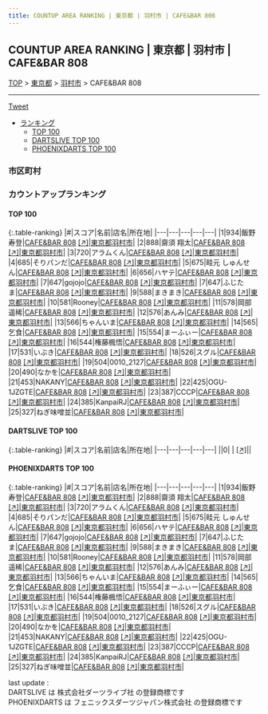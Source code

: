```yaml
---
title: COUNTUP AREA RANKING | 東京都 | 羽村市 | CAFE&BAR 808
---
```

## COUNTUP AREA RANKING | 東京都 | 羽村市 | CAFE&BAR 808

[TOP](/darts/rank/) > [東京都](/darts/rank/東京都/) > [羽村市](/darts/rank/東京都/羽村市/) > CAFE&BAR 808

___

<a href="https://twitter.com/share?ref_src=twsrc%5Etfw" data-text="COUNTUP AREA RANKING | 東京都羽村市CAFE&BAR 808" class="twitter-share-button" data-hashtags="DARTSLIVE,PHOENIXDARTS,darts,ダーツ" data-show-count="false">Tweet</a>

* [ランキング](#カウントアップランキング)
    * [TOP 100](#top-100)
    * [DARTSLIVE TOP 100](#dartslive-top-100)
    * [PHOENIXDARTS TOP 100](#phoenixdarts-top-100)

### 市区町村

<ul>

</ul>

### カウントアップランキング

#### TOP 100



{:.table-ranking}
|#|スコア|名前|店名|所在地|
|---|---|---|---|---|
|1|934|<span class="rank-name-pd"><span class="pro-icon-pd"></span>飯野 寿登</span>|<a href="/darts/rank/shops/84652.html">CAFE&BAR 808</a> <a href="https://vs.phoenixdarts.com/jp/shop/shopDetailInfo/s_84652?s_seq=84652">[↗]</a>|<a href="/darts/rank/東京都/羽村市">東京都羽村市</a>|
|2|888|<span class="rank-name-pd"><span class="pro-icon-pd"></span>齋須 翔太</span>|<a href="/darts/rank/shops/84652.html">CAFE&BAR 808</a> <a href="https://vs.phoenixdarts.com/jp/shop/shopDetailInfo/s_84652?s_seq=84652">[↗]</a>|<a href="/darts/rank/東京都/羽村市">東京都羽村市</a>|
|3|720|<span class="rank-name-pd">アラムくん</span>|<a href="/darts/rank/shops/84652.html">CAFE&BAR 808</a> <a href="https://vs.phoenixdarts.com/jp/shop/shopDetailInfo/s_84652?s_seq=84652">[↗]</a>|<a href="/darts/rank/東京都/羽村市">東京都羽村市</a>|
|4|685|<span class="rank-name-pd">そりパンだ</span>|<a href="/darts/rank/shops/84652.html">CAFE&BAR 808</a> <a href="https://vs.phoenixdarts.com/jp/shop/shopDetailInfo/s_84652?s_seq=84652">[↗]</a>|<a href="/darts/rank/東京都/羽村市">東京都羽村市</a>|
|5|675|<span class="rank-name-pd">畦元 しゅんせん</span>|<a href="/darts/rank/shops/84652.html">CAFE&BAR 808</a> <a href="https://vs.phoenixdarts.com/jp/shop/shopDetailInfo/s_84652?s_seq=84652">[↗]</a>|<a href="/darts/rank/東京都/羽村市">東京都羽村市</a>|
|6|656|<span class="rank-name-pd">ハヤテ</span>|<a href="/darts/rank/shops/84652.html">CAFE&BAR 808</a> <a href="https://vs.phoenixdarts.com/jp/shop/shopDetailInfo/s_84652?s_seq=84652">[↗]</a>|<a href="/darts/rank/東京都/羽村市">東京都羽村市</a>|
|7|647|<span class="rank-name-pd">gojojo</span>|<a href="/darts/rank/shops/84652.html">CAFE&BAR 808</a> <a href="https://vs.phoenixdarts.com/jp/shop/shopDetailInfo/s_84652?s_seq=84652">[↗]</a>|<a href="/darts/rank/東京都/羽村市">東京都羽村市</a>|
|7|647|<span class="rank-name-pd">ふじたま</span>|<a href="/darts/rank/shops/84652.html">CAFE&BAR 808</a> <a href="https://vs.phoenixdarts.com/jp/shop/shopDetailInfo/s_84652?s_seq=84652">[↗]</a>|<a href="/darts/rank/東京都/羽村市">東京都羽村市</a>|
|9|588|<span class="rank-name-pd">まきまき</span>|<a href="/darts/rank/shops/84652.html">CAFE&BAR 808</a> <a href="https://vs.phoenixdarts.com/jp/shop/shopDetailInfo/s_84652?s_seq=84652">[↗]</a>|<a href="/darts/rank/東京都/羽村市">東京都羽村市</a>|
|10|581|<span class="rank-name-pd">Rooney</span>|<a href="/darts/rank/shops/84652.html">CAFE&BAR 808</a> <a href="https://vs.phoenixdarts.com/jp/shop/shopDetailInfo/s_84652?s_seq=84652">[↗]</a>|<a href="/darts/rank/東京都/羽村市">東京都羽村市</a>|
|11|578|<span class="rank-name-pd">岡部 遥稀</span>|<a href="/darts/rank/shops/84652.html">CAFE&BAR 808</a> <a href="https://vs.phoenixdarts.com/jp/shop/shopDetailInfo/s_84652?s_seq=84652">[↗]</a>|<a href="/darts/rank/東京都/羽村市">東京都羽村市</a>|
|12|576|<span class="rank-name-pd">あんみ</span>|<a href="/darts/rank/shops/84652.html">CAFE&BAR 808</a> <a href="https://vs.phoenixdarts.com/jp/shop/shopDetailInfo/s_84652?s_seq=84652">[↗]</a>|<a href="/darts/rank/東京都/羽村市">東京都羽村市</a>|
|13|566|<span class="rank-name-pd">ちゃんいま</span>|<a href="/darts/rank/shops/84652.html">CAFE&BAR 808</a> <a href="https://vs.phoenixdarts.com/jp/shop/shopDetailInfo/s_84652?s_seq=84652">[↗]</a>|<a href="/darts/rank/東京都/羽村市">東京都羽村市</a>|
|14|565|<span class="rank-name-pd">乞食</span>|<a href="/darts/rank/shops/84652.html">CAFE&BAR 808</a> <a href="https://vs.phoenixdarts.com/jp/shop/shopDetailInfo/s_84652?s_seq=84652">[↗]</a>|<a href="/darts/rank/東京都/羽村市">東京都羽村市</a>|
|15|554|<span class="rank-name-pd">まーふぃー</span>|<a href="/darts/rank/shops/84652.html">CAFE&BAR 808</a> <a href="https://vs.phoenixdarts.com/jp/shop/shopDetailInfo/s_84652?s_seq=84652">[↗]</a>|<a href="/darts/rank/東京都/羽村市">東京都羽村市</a>|
|16|544|<span class="rank-name-pd">権藤楓悟</span>|<a href="/darts/rank/shops/84652.html">CAFE&BAR 808</a> <a href="https://vs.phoenixdarts.com/jp/shop/shopDetailInfo/s_84652?s_seq=84652">[↗]</a>|<a href="/darts/rank/東京都/羽村市">東京都羽村市</a>|
|17|531|<span class="rank-name-pd">いぶき</span>|<a href="/darts/rank/shops/84652.html">CAFE&BAR 808</a> <a href="https://vs.phoenixdarts.com/jp/shop/shopDetailInfo/s_84652?s_seq=84652">[↗]</a>|<a href="/darts/rank/東京都/羽村市">東京都羽村市</a>|
|18|526|<span class="rank-name-pd">スグル</span>|<a href="/darts/rank/shops/84652.html">CAFE&BAR 808</a> <a href="https://vs.phoenixdarts.com/jp/shop/shopDetailInfo/s_84652?s_seq=84652">[↗]</a>|<a href="/darts/rank/東京都/羽村市">東京都羽村市</a>|
|19|504|<span class="rank-name-pd">0010_2127</span>|<a href="/darts/rank/shops/84652.html">CAFE&BAR 808</a> <a href="https://vs.phoenixdarts.com/jp/shop/shopDetailInfo/s_84652?s_seq=84652">[↗]</a>|<a href="/darts/rank/東京都/羽村市">東京都羽村市</a>|
|20|490|<span class="rank-name-pd">なかを</span>|<a href="/darts/rank/shops/84652.html">CAFE&BAR 808</a> <a href="https://vs.phoenixdarts.com/jp/shop/shopDetailInfo/s_84652?s_seq=84652">[↗]</a>|<a href="/darts/rank/東京都/羽村市">東京都羽村市</a>|
|21|453|<span class="rank-name-pd">NAKANY</span>|<a href="/darts/rank/shops/84652.html">CAFE&BAR 808</a> <a href="https://vs.phoenixdarts.com/jp/shop/shopDetailInfo/s_84652?s_seq=84652">[↗]</a>|<a href="/darts/rank/東京都/羽村市">東京都羽村市</a>|
|22|425|<span class="rank-name-pd">OGU-1JZGTE</span>|<a href="/darts/rank/shops/84652.html">CAFE&BAR 808</a> <a href="https://vs.phoenixdarts.com/jp/shop/shopDetailInfo/s_84652?s_seq=84652">[↗]</a>|<a href="/darts/rank/東京都/羽村市">東京都羽村市</a>|
|23|387|<span class="rank-name-pd">CCCP</span>|<a href="/darts/rank/shops/84652.html">CAFE&BAR 808</a> <a href="https://vs.phoenixdarts.com/jp/shop/shopDetailInfo/s_84652?s_seq=84652">[↗]</a>|<a href="/darts/rank/東京都/羽村市">東京都羽村市</a>|
|24|385|<span class="rank-name-pd">KanpaiRJ</span>|<a href="/darts/rank/shops/84652.html">CAFE&BAR 808</a> <a href="https://vs.phoenixdarts.com/jp/shop/shopDetailInfo/s_84652?s_seq=84652">[↗]</a>|<a href="/darts/rank/東京都/羽村市">東京都羽村市</a>|
|25|327|<span class="rank-name-pd">ねぎ味噌並</span>|<a href="/darts/rank/shops/84652.html">CAFE&BAR 808</a> <a href="https://vs.phoenixdarts.com/jp/shop/shopDetailInfo/s_84652?s_seq=84652">[↗]</a>|<a href="/darts/rank/東京都/羽村市">東京都羽村市</a>|


#### DARTSLIVE TOP 100



{:.table-ranking}
|#|スコア|名前|店名|所在地|
|---|---|---|---|---|
||0|<span class="rank-name-dl"> </span>|<a href="/darts/rank/shops/.html"></a> <a href="">[↗]</a>|<a href="/darts/rank//"></a>|


#### PHOENIXDARTS TOP 100



{:.table-ranking}
|#|スコア|名前|店名|所在地|
|---|---|---|---|---|
|1|934|<span class="rank-name-pd"><span class="pro-icon-pd"></span>飯野 寿登</span>|<a href="/darts/rank/shops/84652.html">CAFE&BAR 808</a> <a href="https://vs.phoenixdarts.com/jp/shop/shopDetailInfo/s_84652?s_seq=84652">[↗]</a>|<a href="/darts/rank/東京都/羽村市">東京都羽村市</a>|
|2|888|<span class="rank-name-pd"><span class="pro-icon-pd"></span>齋須 翔太</span>|<a href="/darts/rank/shops/84652.html">CAFE&BAR 808</a> <a href="https://vs.phoenixdarts.com/jp/shop/shopDetailInfo/s_84652?s_seq=84652">[↗]</a>|<a href="/darts/rank/東京都/羽村市">東京都羽村市</a>|
|3|720|<span class="rank-name-pd">アラムくん</span>|<a href="/darts/rank/shops/84652.html">CAFE&BAR 808</a> <a href="https://vs.phoenixdarts.com/jp/shop/shopDetailInfo/s_84652?s_seq=84652">[↗]</a>|<a href="/darts/rank/東京都/羽村市">東京都羽村市</a>|
|4|685|<span class="rank-name-pd">そりパンだ</span>|<a href="/darts/rank/shops/84652.html">CAFE&BAR 808</a> <a href="https://vs.phoenixdarts.com/jp/shop/shopDetailInfo/s_84652?s_seq=84652">[↗]</a>|<a href="/darts/rank/東京都/羽村市">東京都羽村市</a>|
|5|675|<span class="rank-name-pd">畦元 しゅんせん</span>|<a href="/darts/rank/shops/84652.html">CAFE&BAR 808</a> <a href="https://vs.phoenixdarts.com/jp/shop/shopDetailInfo/s_84652?s_seq=84652">[↗]</a>|<a href="/darts/rank/東京都/羽村市">東京都羽村市</a>|
|6|656|<span class="rank-name-pd">ハヤテ</span>|<a href="/darts/rank/shops/84652.html">CAFE&BAR 808</a> <a href="https://vs.phoenixdarts.com/jp/shop/shopDetailInfo/s_84652?s_seq=84652">[↗]</a>|<a href="/darts/rank/東京都/羽村市">東京都羽村市</a>|
|7|647|<span class="rank-name-pd">gojojo</span>|<a href="/darts/rank/shops/84652.html">CAFE&BAR 808</a> <a href="https://vs.phoenixdarts.com/jp/shop/shopDetailInfo/s_84652?s_seq=84652">[↗]</a>|<a href="/darts/rank/東京都/羽村市">東京都羽村市</a>|
|7|647|<span class="rank-name-pd">ふじたま</span>|<a href="/darts/rank/shops/84652.html">CAFE&BAR 808</a> <a href="https://vs.phoenixdarts.com/jp/shop/shopDetailInfo/s_84652?s_seq=84652">[↗]</a>|<a href="/darts/rank/東京都/羽村市">東京都羽村市</a>|
|9|588|<span class="rank-name-pd">まきまき</span>|<a href="/darts/rank/shops/84652.html">CAFE&BAR 808</a> <a href="https://vs.phoenixdarts.com/jp/shop/shopDetailInfo/s_84652?s_seq=84652">[↗]</a>|<a href="/darts/rank/東京都/羽村市">東京都羽村市</a>|
|10|581|<span class="rank-name-pd">Rooney</span>|<a href="/darts/rank/shops/84652.html">CAFE&BAR 808</a> <a href="https://vs.phoenixdarts.com/jp/shop/shopDetailInfo/s_84652?s_seq=84652">[↗]</a>|<a href="/darts/rank/東京都/羽村市">東京都羽村市</a>|
|11|578|<span class="rank-name-pd">岡部 遥稀</span>|<a href="/darts/rank/shops/84652.html">CAFE&BAR 808</a> <a href="https://vs.phoenixdarts.com/jp/shop/shopDetailInfo/s_84652?s_seq=84652">[↗]</a>|<a href="/darts/rank/東京都/羽村市">東京都羽村市</a>|
|12|576|<span class="rank-name-pd">あんみ</span>|<a href="/darts/rank/shops/84652.html">CAFE&BAR 808</a> <a href="https://vs.phoenixdarts.com/jp/shop/shopDetailInfo/s_84652?s_seq=84652">[↗]</a>|<a href="/darts/rank/東京都/羽村市">東京都羽村市</a>|
|13|566|<span class="rank-name-pd">ちゃんいま</span>|<a href="/darts/rank/shops/84652.html">CAFE&BAR 808</a> <a href="https://vs.phoenixdarts.com/jp/shop/shopDetailInfo/s_84652?s_seq=84652">[↗]</a>|<a href="/darts/rank/東京都/羽村市">東京都羽村市</a>|
|14|565|<span class="rank-name-pd">乞食</span>|<a href="/darts/rank/shops/84652.html">CAFE&BAR 808</a> <a href="https://vs.phoenixdarts.com/jp/shop/shopDetailInfo/s_84652?s_seq=84652">[↗]</a>|<a href="/darts/rank/東京都/羽村市">東京都羽村市</a>|
|15|554|<span class="rank-name-pd">まーふぃー</span>|<a href="/darts/rank/shops/84652.html">CAFE&BAR 808</a> <a href="https://vs.phoenixdarts.com/jp/shop/shopDetailInfo/s_84652?s_seq=84652">[↗]</a>|<a href="/darts/rank/東京都/羽村市">東京都羽村市</a>|
|16|544|<span class="rank-name-pd">権藤楓悟</span>|<a href="/darts/rank/shops/84652.html">CAFE&BAR 808</a> <a href="https://vs.phoenixdarts.com/jp/shop/shopDetailInfo/s_84652?s_seq=84652">[↗]</a>|<a href="/darts/rank/東京都/羽村市">東京都羽村市</a>|
|17|531|<span class="rank-name-pd">いぶき</span>|<a href="/darts/rank/shops/84652.html">CAFE&BAR 808</a> <a href="https://vs.phoenixdarts.com/jp/shop/shopDetailInfo/s_84652?s_seq=84652">[↗]</a>|<a href="/darts/rank/東京都/羽村市">東京都羽村市</a>|
|18|526|<span class="rank-name-pd">スグル</span>|<a href="/darts/rank/shops/84652.html">CAFE&BAR 808</a> <a href="https://vs.phoenixdarts.com/jp/shop/shopDetailInfo/s_84652?s_seq=84652">[↗]</a>|<a href="/darts/rank/東京都/羽村市">東京都羽村市</a>|
|19|504|<span class="rank-name-pd">0010_2127</span>|<a href="/darts/rank/shops/84652.html">CAFE&BAR 808</a> <a href="https://vs.phoenixdarts.com/jp/shop/shopDetailInfo/s_84652?s_seq=84652">[↗]</a>|<a href="/darts/rank/東京都/羽村市">東京都羽村市</a>|
|20|490|<span class="rank-name-pd">なかを</span>|<a href="/darts/rank/shops/84652.html">CAFE&BAR 808</a> <a href="https://vs.phoenixdarts.com/jp/shop/shopDetailInfo/s_84652?s_seq=84652">[↗]</a>|<a href="/darts/rank/東京都/羽村市">東京都羽村市</a>|
|21|453|<span class="rank-name-pd">NAKANY</span>|<a href="/darts/rank/shops/84652.html">CAFE&BAR 808</a> <a href="https://vs.phoenixdarts.com/jp/shop/shopDetailInfo/s_84652?s_seq=84652">[↗]</a>|<a href="/darts/rank/東京都/羽村市">東京都羽村市</a>|
|22|425|<span class="rank-name-pd">OGU-1JZGTE</span>|<a href="/darts/rank/shops/84652.html">CAFE&BAR 808</a> <a href="https://vs.phoenixdarts.com/jp/shop/shopDetailInfo/s_84652?s_seq=84652">[↗]</a>|<a href="/darts/rank/東京都/羽村市">東京都羽村市</a>|
|23|387|<span class="rank-name-pd">CCCP</span>|<a href="/darts/rank/shops/84652.html">CAFE&BAR 808</a> <a href="https://vs.phoenixdarts.com/jp/shop/shopDetailInfo/s_84652?s_seq=84652">[↗]</a>|<a href="/darts/rank/東京都/羽村市">東京都羽村市</a>|
|24|385|<span class="rank-name-pd">KanpaiRJ</span>|<a href="/darts/rank/shops/84652.html">CAFE&BAR 808</a> <a href="https://vs.phoenixdarts.com/jp/shop/shopDetailInfo/s_84652?s_seq=84652">[↗]</a>|<a href="/darts/rank/東京都/羽村市">東京都羽村市</a>|
|25|327|<span class="rank-name-pd">ねぎ味噌並</span>|<a href="/darts/rank/shops/84652.html">CAFE&BAR 808</a> <a href="https://vs.phoenixdarts.com/jp/shop/shopDetailInfo/s_84652?s_seq=84652">[↗]</a>|<a href="/darts/rank/東京都/羽村市">東京都羽村市</a>|


<div class="footer border-top border-gray-light mt-5 pt-3 text-right text-gray">
    last update : <span style="font-weight: italic" id="foot_last_modified"></span><br />
    DARTSLIVE は 株式会社ダーツライブ社 の登録商標です<br />
    PHOENIXDARTS は フェニックスダーツジャパン株式会社 の登録商標です<br />
</div>

<script src="https://cdnjs.cloudflare.com/ajax/libs/jquery.tablesorter/2.31.3/js/jquery.tablesorter.min.js" integrity="sha512-qzgd5cYSZcosqpzpn7zF2ZId8f/8CHmFKZ8j7mU4OUXTNRd5g+ZHBPsgKEwoqxCtdQvExE5LprwwPAgoicguNg==" crossorigin="anonymous" referrerpolicy="no-referrer"></script>
<link rel="stylesheet" href="https://cdnjs.cloudflare.com/ajax/libs/jquery.tablesorter/2.31.3/css/theme.default.min.css" integrity="sha512-wghhOJkjQX0Lh3NSWvNKeZ0ZpNn+SPVXX1Qyc9OCaogADktxrBiBdKGDoqVUOyhStvMBmJQ8ZdMHiR3wuEq8+w==" crossorigin="anonymous" referrerpolicy="no-referrer" />
<script>
$(function() {
    $(".table-ranking").tablesorter({sortList:[[0, 0]]});
    $("#foot_last_modified").text(formatDate(new Date(document.lastModified), 'yyyy-MM-dd HH:mm:ss'));
});
</script>

<script async src="https://platform.twitter.com/widgets.js" charset="utf-8"></script>